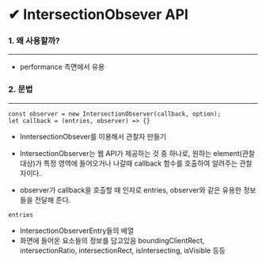 ✔ IntersectionObsever API
====================
### 1. 왜 사용할까?
-----------------
- performance 측면에서 유용

### 2. 문법
----------------
```
const observer = new IntersectionObserver(callback, option);
let callback = (entries, observer) => {}
```
- InntersectionObsever를 이용해서 관찰자 만들기
+ IntersectionObserver는 웹 API가 제공하는 것 중 하나로, 원하는 element(관찰 대상)가 특정 영역에 들어오거나 나갈때 callback 함수를 호출하여 알려주는 관찰자이다.
- observer가 callback을 호츨할 때 인자로 entries, observer와 같은 유용한 정보들을 전달해 준다.
```
entries
```
- IntersectionObserverEntry들의 배열
- 화면에 들어온 요소들의 정보를 담고있음
boundingClientRect, intersectionRatio, intersectionRect, isIntersecting, isVisible 등등
